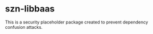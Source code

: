 # szn-libbaas

This is a security placeholder package created to prevent dependency confusion attacks.